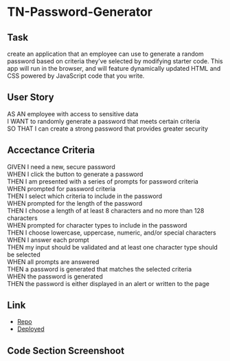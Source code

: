 # TN-Password-Generator

## Task
create an application that an employee can use to generate a random password based on criteria they’ve selected by modifying starter code. This app will run in the browser, and will feature dynamically updated HTML and CSS powered by JavaScript code that you write.

## User Story
AS AN employee with access to sensitive data  
I WANT to randomly generate a password that meets certain criteria  
SO THAT I can create a strong password that provides greater security

## Accectance Criteria
GIVEN I need a new, secure password  
WHEN I click the button to generate a password  
THEN I am presented with a series of prompts for password criteria  
WHEN prompted for password criteria  
THEN I select which criteria to include in the password  
WHEN prompted for the length of the password  
THEN I choose a length of at least 8 characters and no more than 128 characters  
WHEN prompted for character types to include in the password  
THEN I choose lowercase, uppercase, numeric, and/or special characters  
WHEN I answer each prompt  
THEN my input should be validated and at least one character type should be selected  
WHEN all prompts are answered  
THEN a password is generated that matches the selected criteria  
WHEN the password is generated  
THEN the password is either displayed in an alert or written to the page  

## Link
* [Repo](https://github.com/trucn0215/TN-Password-Generator)
* [Deployed](https://trucn0215.github.io/TN-Password-Generator/.)

## Code Section Screenshoot